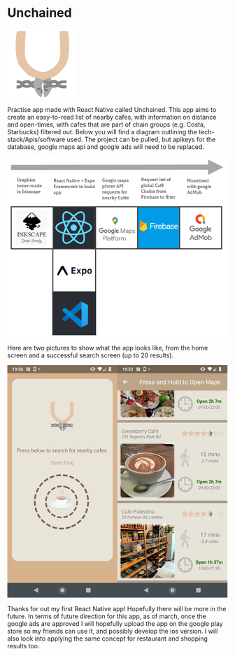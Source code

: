 # Unchained

![Logo](/Images/githublogo.png)

Practise app made with React Native called Unchained. This app aims to create an easy-to-read list of nearby cafes, with information on distance and open-times, with cafes that are part of chain groups (e.g. Costa, Starbucks) filtered out. Below you will find a diagram outlining the tech-stack/Apis/software used. The project can be pulled, but apikeys for the database, google maps api and google ads will need to be replaced.

![Diagram](/Images/githubdiagram.png)

Here are two pictures to show what the app looks like, from the home screen and a successful search screen (up to 20 results).

![Screenshots](/Images/githubscreenshots.png)


Thanks for out my first React Native app! Hopefully there will be more in the future. 
In terms of future direction for this app, as of march, once the google ads are approved I will hopefully upload the app on the google play store so my friends can use it, and possibly develop the ios version. I will also look into applying the same concept for restaurant and shopping results too. 

